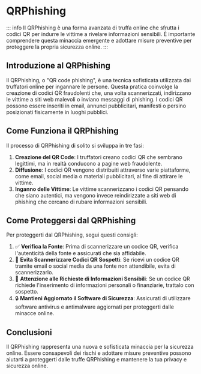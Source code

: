 # QRPhishing

::: info
Il QRPhishing è una forma avanzata di truffa online che sfrutta i codici QR per indurre le vittime a rivelare informazioni sensibili. È importante comprendere questa minaccia emergente e adottare misure preventive per proteggere la propria sicurezza online.
:::

## Introduzione al QRPhishing

Il QRPhishing, o "QR code phishing", è una tecnica sofisticata utilizzata dai truffatori online per ingannare le persone. Questa pratica coinvolge la creazione di codici QR fraudolenti che, una volta scannerizzati, indirizzano le vittime a siti web malevoli o inviano messaggi di phishing. I codici QR possono essere inseriti in email, annunci pubblicitari, manifesti o persino posizionati fisicamente in luoghi pubblici.

## Come Funziona il QRPhishing

Il processo di QRPhishing di solito si sviluppa in tre fasi:

1. **Creazione del QR Code**: I truffatori creano codici QR che sembrano legittimi, ma in realtà conducono a pagine web fraudolente.
2. **Diffusione**: I codici QR vengono distribuiti attraverso varie piattaforme, come email, social media o materiali pubblicitari, al fine di attirare le vittime.
3. **Inganno delle Vittime**: Le vittime scannerizzano i codici QR pensando che siano autentici, ma vengono invece reindirizzate a siti web di phishing che cercano di rubare informazioni sensibili.

## Come Proteggersi dal QRPhishing

Per proteggerti dal QRPhishing, segui questi consigli:

1. ✅ **Verifica la Fonte**: Prima di scannerizzare un codice QR, verifica l'autenticità della fonte e assicurati che sia affidabile.
2. 🚫 **Evita Scannerizzare Codici QR Sospetti**: Se ricevi un codice QR tramite email o social media da una fonte non attendibile, evita di scannerizzarlo.
3. 🛑 **Attenzione alle Richieste di Informazioni Sensibili**: Se un codice QR richiede l'inserimento di informazioni personali o finanziarie, trattalo con sospetto.
4. 🔒 **Mantieni Aggiornato il Software di Sicurezza**: Assicurati di utilizzare software antivirus e antimalware aggiornati per proteggerti dalle minacce online.

## Conclusioni

Il QRPhishing rappresenta una nuova e sofisticata minaccia per la sicurezza online. Essere consapevoli dei rischi e adottare misure preventive possono aiutarti a proteggerti dalle truffe QRPhishing e mantenere la tua privacy e sicurezza online.

